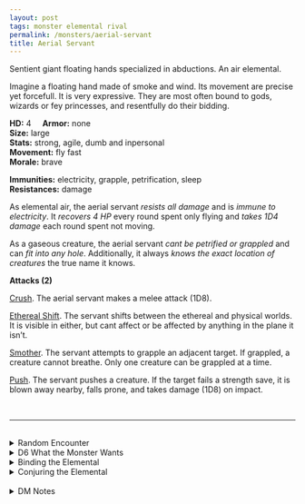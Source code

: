 ```yaml
---
layout: post
tags: monster elemental rival
permalink: /monsters/aerial-servant
title: Aerial Servant
---
```


Sentient giant floating hands specialized in abductions. An air elemental.

Imagine a floating hand made of smoke and wind. Its movement are precise yet forcefull. It is very expressive. They are most often bound to gods, wizards or fey princesses, and resentfully do their bidding. 

**HD:** 4  &nbsp; &nbsp;  **Armor:** none <br>
**Size:** large <br>
**Stats:** strong, agile, dumb and inpersonal <br>
**Movement:** fly fast <br>
**Morale:** brave <br>

**Immunities:** electricity, grapple, petrification, sleep <br>
**Resistances:** damage <br>

As elemental air, the aerial servant *resists all damage* and is *immune to electricity*. It *recovers 4 HP* every round spent only flying and *takes 1D4 damage* each round spent not moving.

As a gaseous creature, the aerial servant *cant be petrified or grappled* and can *fit into any hole*. Additionally, it always *knows the exact location of creatures* the true name it knows.

**Attacks (2)**

<ins>Crush</ins>. The aerial servant makes a melee attack (1D8).

<ins>Ethereal Shift</ins>. The servant shifts between the ethereal and physical worlds. It is visible in either, but cant affect or be affected by anything in the plane it isn’t. 

<ins>Smother</ins>. The servant attempts to grapple an adjacent target. If grappled, a creature cannot breathe. Only one creature can be grappled at a time.

<ins>Push</ins>. The servant pushes a creature. If the target fails a strength save, it is blown away nearby, falls prone, and takes damage (1D8) on impact.

<br>

---

<br> 

<details markdown="1">
<summary>Random Encounter</summary>

1. **Monster:** 1 aerial servant.
1. **Lair:** The floating throne of a local spirit (1: Fey, 2: Elemental, 3: Petty God, 4: Wizard). 25% chance that the lord is here. 75% chance it is slumbering. <br>	&nbsp; OR <br>	**Omen:** The wind shifts and howls.
1. **Spoor:** A summoner, asphyxiated.
1. **Tracks:** Interpreted in the movement of the clouds.
1. **Trace:** [rumor] A person has been strangled by the wind.
1. **Trace:** Clouds drifting into the ether.
</details>

<details markdown="1">
<summary>D6 What the Monster Wants</summary>

1. Kill its summoner, and everybody in its way.
1. Capture a (1) lover, (2) slave, (3) rival, (4) apprentice for its summoner.
1. Move geological features to shift the direction of the winds.
1. Clear a path for the upcoming visit of a petty god in 1D6 (1) days, (2) months, (3) years, (4) centuries.
1. Retrieve a specific breeze to serve to a god’s banquet.
1. Kill all intruders, but secretly desires the release of death. 
</details>

<details markdown="1">
<summary>Binding the Elemental</summary>

You gain a [Spell Dice](https://saltygoo.github.io/class/magic-user#spells), one Doom Point and ...

1. ... your lungs are crushed, giving you a permanent level of fatigue.
1. ... you are transported into the ether.
1. ... all air elementals suddenly knows your exact location. 
1. ... you can see the ethereal border.
1. ... you hover.
1. ... the spell word *Capture*.

If you roll a catastrophe, the elemental is released.
</details>

<details markdown="1">
<summary>Conjuring the Elemental</summary>

If you know the spell [Conjure](https://saltygoo.github.io/2020/11/12/conjure/), you can alter it in such way for a minimum of 4 Spell Dices:

**Conjure Aerial Servant** <br>
R: 20’ D: [dice] days

The summon has one task only: retrieve the person or object you want dead or alive after which it is banished back to the plane of air. It is bound to complete this task as fast as possible, but will try to kill you along the way if it doesn’t slow it down.
</details>

<br> 

<details markdown="1">
<summary>DM Notes</summary>
Elementals can be so boring design-wise. As printed in the [AD&D 2e Monster Manual](http://adnd.geoshitties.installgentoo.com/mm/elekaase.html), the aerial servant is simply a buffed-up air elemental with the added abilities of the invisible stalker, which is incidently a type of air elemental. Even its appearance is identical to the air elemental's. What I did here was remove the most glaring overlaps with the stalker and focused on the abduction aspect. Also I gave it an appearance that matches its low intelligence and its fonction as a servant. Not everything needs to be humanoid! — SaltyGoo
</details>

